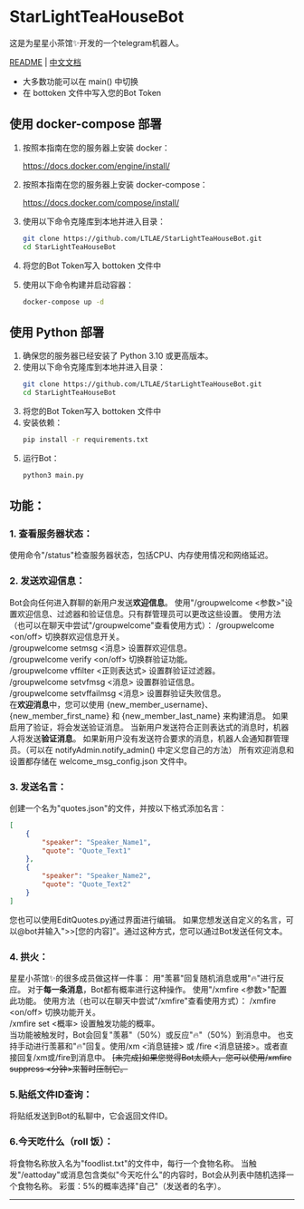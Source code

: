 # StarLightTeaHouseBot
这是为星星小茶馆✨开发的一个telegram机器人。

[README](README.md) | [中文文档](README_zh.md)  

- 大多数功能可以在 main() 中切换  
- 在 bottoken 文件中写入您的Bot Token  

## 使用 docker-compose 部署

1.  按照本指南在您的服务器上安装 docker：  

    https://docs.docker.com/engine/install/
2.  按照本指南在您的服务器上安装 docker-compose：  

    https://docs.docker.com/compose/install/
3. 使用以下命令克隆库到本地并进入目录：  
    ```bash  
    git clone https://github.com/LTLAE/StarLightTeaHouseBot.git
    cd StarLightTeaHouseBot
    ```
4. 将您的Bot Token写入 bottoken 文件中
5. 使用以下命令构建并启动容器：  
    ```bash  
    docker-compose up -d
    ```  

## 使用 Python 部署

1. 确保您的服务器已经安装了 Python 3.10 或更高版本。
2. 使用以下命令克隆库到本地并进入目录：  
    ```bash  
    git clone https://github.com/LTLAE/StarLightTeaHouseBot.git
    cd StarLightTeaHouseBot
    ```  
3. 将您的Bot Token写入 bottoken 文件中
4. 安装依赖：  
    ```bash  
    pip install -r requirements.txt
    ```
5. 运行Bot：  
    ```bash
    python3 main.py
    ```

## 功能：

### 1. 查看服务器状态：
使用命令"/status"检查服务器状态，包括CPU、内存使用情况和网络延迟。

### 2. 发送欢迎信息：
Bot会向任何进入群聊的新用户发送**欢迎信息**。
使用"/groupwelcome \<参数\>"设置欢迎信息、过滤器和验证信息。只有群管理员可以更改这些设置。
使用方法（也可以在聊天中尝试"/groupwelcome"查看使用方式）：
/groupwelcome <on/off> 切换群欢迎信息开关。  
/groupwelcome setmsg <消息> 设置群欢迎信息。  
/groupwelcome verify <on/off> 切换群验证功能。  
/groupwelcome vffilter <正则表达式> 设置群验证过滤器。  
/groupwelcome setvfmsg <消息> 设置群验证信息。  
/groupwelcome setvffailmsg <消息> 设置群验证失败信息。  
在**欢迎消息**中，您可以使用 {new_member_username}、{new_member_first_name} 和 {new_member_last_name} 来构建消息。
如果启用了验证，将会发送验证消息。
当新用户发送符合正则表达式的消息时，机器人将发送**验证消息**。
如果新用户没有发送符合要求的消息，机器人会通知群管理员。（可以在 notifyAdmin.notify_admin() 中定义您自己的方法）
所有欢迎消息和设置都存储在 welcome_msg_config.json 文件中。

### 3. 发送名言：
创建一个名为"quotes.json"的文件，并按以下格式添加名言：
```json
[
    {
        "speaker": "Speaker_Name1",
        "quote": "Quote_Text1"
    },
    {
        "speaker": "Speaker_Name2",
        "quote": "Quote_Text2"
    }
]
```
您也可以使用EditQuotes.py通过界面进行编辑。
如果您想发送自定义的名言，可以@bot并输入"\>\>[您的内容]"。通过这种方式，您可以通过Bot发送任何文本。

### 4. 拱火：
星星小茶馆✨的很多成员做这样一件事：
用"羡慕"回复随机消息或用"🔥"进行反应。
对于**每一条消息**，Bot都有概率进行这种操作。
使用"/xmfire <参数>"配置此功能。
使用方法（也可以在聊天中尝试"/xmfire"查看使用方式）：
/xmfire <on/off> 切换功能开关。  
/xmfire set <概率> 设置触发功能的概率。  
当功能被触发时，Bot会回复"羡慕"（50%）或反应"🔥"（50%）到消息中。
也支持手动进行羡慕和"🔥"回复。使用/xm \<消息链接\> 或 /fire \<消息链接\>。或者直接回复/xm或/fire到消息中。
~~\[未完成\]如果您觉得Bot太烦人，您可以使用/xmfire suppress <分钟>来暂时压制它。~~

### 5.贴纸文件ID查询：
将贴纸发送到Bot的私聊中，它会返回文件ID。

### 6.今天吃什么（roll 饭）：
将食物名称放入名为"foodlist.txt"的文件中，每行一个食物名称。
当触发"/eattoday"或消息包含类似"今天吃什么"的内容时，Bot会从列表中随机选择一个食物名称。
彩蛋：5%的概率选择"自己"（发送者的名字）。  

---

